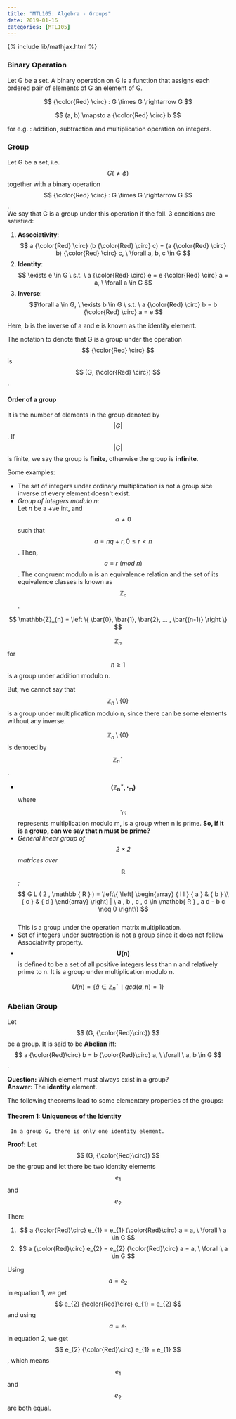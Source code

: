 ```yaml
---
title: "MTL105: Algebra - Groups"
date: 2019-01-16
categories: [MTL105]
---
```

{% include lib/mathjax.html %}

### Binary Operation
Let G be a set. A binary operation on G is a function that assigns each ordered pair of elements of G an element of G.

$$ {\color{Red} \circ} : G \times G \rightarrow G $$

$$ (a, b) \mapsto a {\color{Red} \circ} b $$

for e.g. : addition, subtraction and multiplication operation on integers.

### Group
Let G be a set, i.e. $$ G (\neq \phi) $$ together with a binary operation $$ {\color{Red} \circ} : G \times G \rightarrow G $$. <br>
We say that G is a group under this operation if the foll. 3 conditions are satisfied:
1. **Associativity**: $$ a {\color{Red} \circ} (b {\color{Red} \circ} c) = (a {\color{Red} \circ} b) {\color{Red} \circ} c, \ \forall a, b, c \in G $$
2. **Identity**: $$ \exists e \in G \ s.t. \ a {\color{Red} \circ} e = e {\color{Red} \circ} a = a, \ \forall a \in G $$
3. **Inverse**: $$\forall a \in G, \ \exists b \in G \ s.t. \ a {\color{Red} \circ} b = b {\color{Red} \circ} a = e $$

Here, b is the inverse of a and e is known as the identity element.

The notation to denote that G is a group under the operation $$ {\color{Red} \circ} $$ is $$ (G, {\color{Red} \circ}) $$. 

#### Order of a group
It is the number of elements in the group denoted by $$ \left | G \right | $$. If $$ \left | G \right | $$ is finite, we say the group is **finite**, otherwise the group is **infinite**.

Some examples:
- The set of integers under ordinary multiplication is not a group sice inverse of every element doesn't exist.
- *Group of integers modulo n*: <br>
Let *n* be a +ve int, and $$ a \neq 0 $$ such that $$ a = nq + r, 0 \leq r < n $$. Then, $$ a \equiv r \ (mod \ n) $$. The congruent modulo n is an equivalence relation and the set of its equivalence classes is known as $$ \mathbb{Z}_{n} $$.

$$ \mathbb{Z}_{n} = \left \{ \bar{0}, \bar{1}, \bar{2}, ... , \bar{(n-1)} \right \} $$

$$ \mathbb{Z}_{n} $$ for $$ n \geq 1 $$ is a group under addition modulo n.

But, we cannot say that $$ \mathbb{Z}_{n} \setminus \left \{ 0 \right \} $$ is a group under multiplication modulo n, since there can be some elements without any inverse.

$$ \mathbb{Z}_{n} \setminus \left \{ 0 \right \} $$ is denoted by $$ \mathbb{Z}_{n}^{\star} $$.

- $$ \mathbf{(\mathbb{Z}_{n}^{\star}, \cdot_{m})} $$ where $$ \cdot_{m} $$ represents multiplication modulo m, is a group when n is prime. **So, if it is a group, can we say that n must be prime?**
- *General linear group of $$ 2 \times 2 $$ matrices over $$ \mathbb{R} $$:* <br>
$$
G L ( 2 , \mathbb { R } ) = \left\{ \left[ \begin{array} { l l } { a } & { b } \\ { c } & { d } \end{array} \right] | \  a , b , c , d \in \mathbb{ R } , a d - b c \neq 0 \right\}
$$
<br> This is a group under the operation matrix multiplication.
- Set of integers under subtraction is not a group since it does not follow Associativity property.
- $$ \mathbf{U(n)} $$ is defined to be a set of all positive integers less than n and relatively prime to n. It is a group under multiplication modulo n.

$$ U(n) = \left \{ \bar{a} \in {\mathbb{Z}_{n}}^{\star} \mid gcd(a, n) = 1 \right \} $$

### Abelian Group
Let $$ (G, {\color{Red}\circ}) $$ be a group. It is said to be **Abelian** iff: <br>
$$ a {\color{Red}\circ} b = b {\color{Red}\circ} a, \ \forall \ a, b \in G $$. 

**Question:** Which element must always exist in a group? <br>
**Answer:** The **identity** element.

The following theorems lead to some elementary properties of the groups:
#### Theorem 1: Uniqueness of the Identity 
``` In a group G, there is only one identity element.```

**Proof:** Let $$ (G, {\color{Red}\circ}) $$ be the group and let there be two identity elements $$ e_{1} $$ and $$ e_{2} $$

Then:
1. $$ a {\color{Red}\circ} e_{1} = e_{1} {\color{Red}\circ} a = a, \ \forall \ a \in G $$ 
2. $$ a {\color{Red}\circ} e_{2} = e_{2} {\color{Red}\circ} a = a, \ \forall \ a \in G $$

Using $$ a = e_{2} $$ in equation 1, we get $$ e_{2} {\color{Red}\circ} e_{1} = e_{2} $$ and using $$ a = e_{1} $$ in equation 2, we get $$ e_{2} {\color{Red}\circ} e_{1} = e_{1} $$, which means $$ e_{1} $$ and $$ e_{2} $$ are both equal.